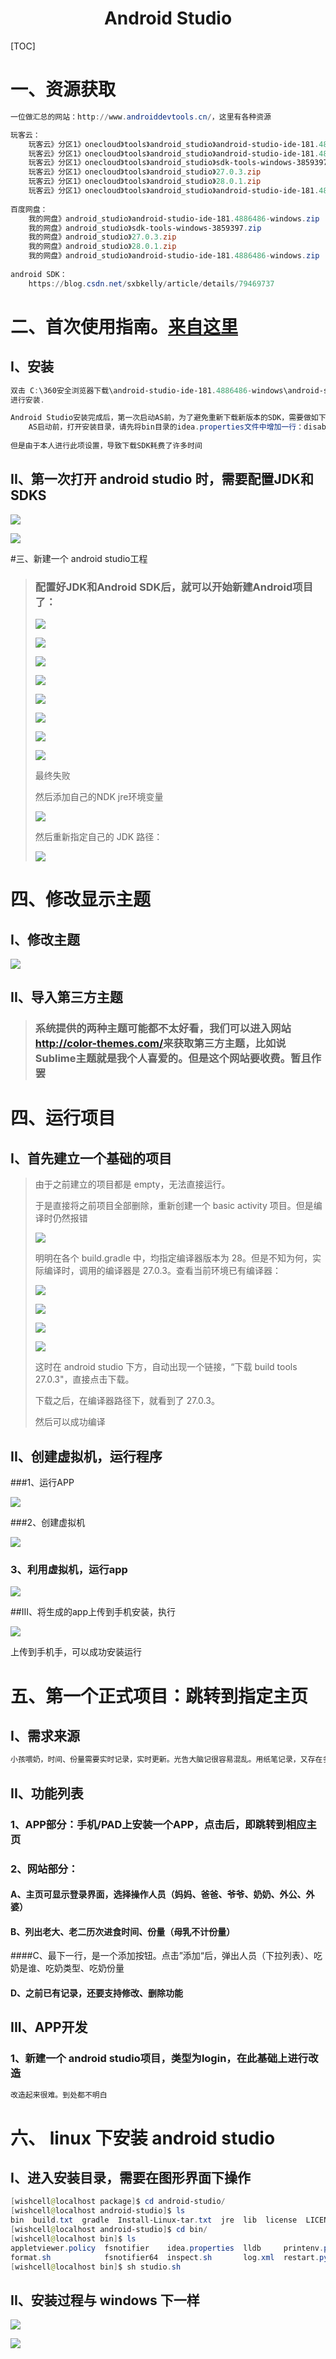 # <center>Android Studio</center>

[TOC]

# 一、资源获取

```powershell
一位做汇总的网站：http://www.androiddevtools.cn/，这里有各种资源

玩客云：
	玩客云》分区1》onecloud》tools》android_studio》android-studio-ide-181.4886486-windows.zip
	玩客云》分区1》onecloud》tools》android_studio》android-studio-ide-181.4886486-linux.zip
	玩客云》分区1》onecloud》tools》android_studio》sdk-tools-windows-3859397.zip
	玩客云》分区1》onecloud》tools》android_studio》27.0.3.zip
	玩客云》分区1》onecloud》tools》android_studio》28.0.1.zip
	玩客云》分区1》onecloud》tools》android_studio》android-studio-ide-181.4886486-windows.zip
	
百度网盘：
    我的网盘》android_studio》android-studio-ide-181.4886486-windows.zip
    我的网盘》android_studio》sdk-tools-windows-3859397.zip
    我的网盘》android_studio》27.0.3.zip
    我的网盘》android_studio》28.0.1.zip
    我的网盘》android_studio》android-studio-ide-181.4886486-windows.zip
    
android SDK：
	https://blog.csdn.net/sxbkelly/article/details/79469737
```

# 二、首次使用指南。[来自这里](https://www.cnblogs.com/smyhvae/p/4390905.html)

## I、安装

```powershell
双击 C:\360安全浏览器下载\android-studio-ide-181.4886486-windows\android-studio\bin\studio64.exe
进行安装.

Android Studio安装完成后，第一次启动AS前，为了避免重新下载新版本的SDK，需要做如下操作：
	AS启动前，打开安装目录，请先将bin目录的idea.properties文件中增加一行：disable.android.first.run=true就行了，避免第一次打开AS时自动重新下载SDK。mac平台的右键安装包->Show Package Contents 就找到bin目录了。
	
但是由于本人进行此项设置，导致下载SDK耗费了许多时间
```

## II、第一次打开 android studio 时，需要配置JDK和SDKS

![](./pictures/first_open_android_studio.png)

![](./pictures/android_studio_cfg_jdk_sdk.png)



#三、新建一个 android studio工程

> ### 配置好JDK和Android SDK后，就可以开始新建Android项目了： 
>
> ![](./pictures/create_new_android_studio_prj.png)
>
> ![](./pictures/create_new_android_studio_prj_2.png)
>
> ![](./pictures/create_new_android_studio_prj_3.png)
>
> ![](./pictures/create_new_android_studio_prj_4.png)
>
> ![](./pictures/create_new_android_studio_prj_5.png)
>
> ![](./pictures/create_new_android_studio_prj_6.png)
>
> ![](./pictures/create_new_android_studio_prj_7.png)
>
> ![](./pictures/create_new_android_studio_prj_8.png)
>
> 最终失败
>
> 然后添加自己的NDK jre环境变量
>
> ![](./pictures/add_jre_environment.png)
>
> 然后重新指定自己的 JDK 路径：
>
> ![](./pictures/android_studio_cfg_user_jdk.png)
>
> 



# 四、修改显示主题

## I、修改主题

![](./pictures/android_studio_cfg_themes.png)

## II、导入第三方主题

> ### 系统提供的两种主题可能都不太好看，我们可以进入网站<http://color-themes.com/>来获取第三方主题，比如说Sublime主题就是我个人喜爱的。但是这个网站要收费。暂且作罢 



# 四、运行项目

## I、首先建立一个基础的项目

> 由于之前建立的项目都是 empty，无法直接运行。
>
> 于是直接将之前项目全部删除，重新创建一个 basic activity 项目。但是编译时仍然报错
>
> ![](./pictures/android_studio_failed_log.png)
>
> 明明在各个 build.gradle 中，均指定编译器版本为 28。但是不知为何，实际编译时，调用的编译器是 27.0.3。查看当前环境已有编译器：
>
> ![](./pictures/show_log_to_indicate_install_build_tool.png)
>
> ![](./pictures/indicate_to_update_build_tool.png)
>
> ![](./pictures/android_studio_install_build_tool_27.0.3.png)
>
> 
>
> 
>
> ![](./pictures/android_studio_build_tools.png)
>
> 这时在 android studio 下方，自动出现一个链接，“下载 build tools 27.0.3"，直接点击下载。
>
> 下载之后，在编译器路径下，就看到了 27.0.3。
>
> 然后可以成功编译

## II、创建虚拟机，运行程序

###1、运行APP

![](./pictures/android_studio_run_app.png)

###2、创建虚拟机

![](./pictures/android_studio_creat_new_virtual_device.png)

### 3、利用虚拟机，运行app

![](./pictures/android_studio_run_app_with_AVD.png)

##III、将生成的app上传到手机安装，执行

![](./pictures/android_studio_apk_debug.png)

上传到手机手，可以成功安装运行

# 五、第一个正式项目：跳转到指定主页

## I、需求来源

```powershell
小孩喂奶，时间、份量需要实时记录，实时更新。光告大脑记很容易混乱。用纸笔记录，又存在多人操作同步问题
```

## II、功能列表

### 1、APP部分：手机/PAD上安装一个APP，点击后，即跳转到相应主页

### 2、网站部分：

#### A、主页可显示登录界面，选择操作人员（妈妈、爸爸、爷爷、奶奶、外公、外婆）

#### B、列出老大、老二历次进食时间、份量（母乳不计份量）

####C、最下一行，是一个添加按钮。点击”添加“后，弹出人员（下拉列表）、吃奶是谁、吃奶类型、吃奶份量

#### D、之前已有记录，还要支持修改、删除功能

## III、APP开发

### 1、新建一个 android studio项目，类型为login，在此基础上进行改造

```powershell
改造起来很难。到处都不明白
```





# 六、 linux 下安装 android studio

## I、进入安装目录，需要在图形界面下操作

```powershell
[wishcell@localhost package]$ cd android-studio/
[wishcell@localhost android-studio]$ ls
bin  build.txt  gradle  Install-Linux-tar.txt  jre  lib  license  LICENSE.txt  NOTICE.txt  plugins
[wishcell@localhost android-studio]$ cd bin/
[wishcell@localhost bin]$ ls
appletviewer.policy  fsnotifier    idea.properties  lldb     printenv.py  studio64.vmoptions  studio.sh
format.sh            fsnotifier64  inspect.sh       log.xml  restart.py   studio.png          studio.vmoptions
[wishcell@localhost bin]$ sh studio.sh
```

## II、安装过程与 windows 下一样

![](./pictures/linux_install_android_studio.png)

![](./pictures/linux_install_android_studio_cfg.png)









































